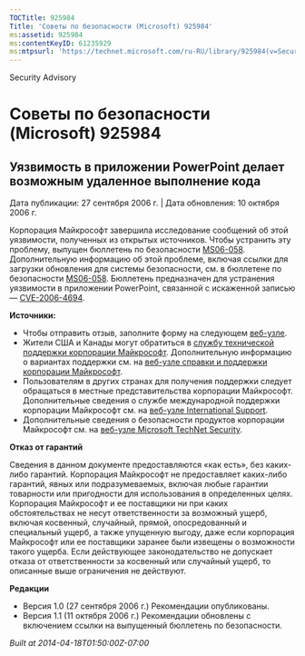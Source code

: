 ```yaml
---
TOCTitle: 925984
Title: 'Советы по безопасности (Microsoft) 925984'
ms:assetid: 925984
ms:contentKeyID: 61235929
ms:mtpsurl: 'https://technet.microsoft.com/ru-RU/library/925984(v=Security.10)'
---
```


Security Advisory

Советы по безопасности (Microsoft) 925984
=========================================

Уязвимость в приложении PowerPoint делает возможным удаленное выполнение кода
-----------------------------------------------------------------------------

Дата публикации: 27 сентября 2006 г. | Дата обновления: 10 октября 2006 г.

Корпорация Майкрософт завершила исследование сообщений об этой уязвимости, полученных из открытых источников. Чтобы устранить эту проблему, выпущен бюллетень по безопасности [MS06-058](http://technet.microsoft.com/security/bulletin/ms06-058). Дополнительную информацию об этой проблеме, включая ссылки для загрузки обновления для системы безопасности, см. в бюллетене по безопасности [MS06-058](http://technet.microsoft.com/security/bulletin/ms06-058). Бюллетень предназначен для устранения уязвимости в приложении PowerPoint, связанной с искаженной записью — [CVE-2006-4694](http://www.cve.mitre.org/cgi-bin/cvename.cgi?name=cve-2006-4694).

**Источники:**

-   Чтобы отправить отзыв, заполните форму на следующем [веб-узле](https://support.microsoft.com/common/survey.aspx?scid=sw;en;1257&amp;showpage=1&amp;ws=technet&amp;sd=tech).
-   Жители США и Канады могут обратиться в [службу технической поддержки корпорации Майкрософт](http://go.microsoft.com/fwlink/?linkid=21131). Дополнительную информацию о вариантах поддержки см. на [веб-узле справки и поддержки корпорации Майкрософт](http://support.microsoft.com?ln=ru).
-   Пользователям в других странах для получения поддержки следует обращаться в местные представительства корпорации Майкрософт. Дополнительные сведения о службе международной поддержки корпорации Майкрософт см. на [веб-узле International Support](http://go.microsoft.com/fwlink/?linkid=21155).
-   Дополнительные сведения о безопасности продуктов корпорации Майкрософт см. на [веб-узле Microsoft TechNet Security](http://go.microsoft.com/fwlink/?linkid=21132).

**Отказ от гарантий**

Сведения в данном документе предоставляются «как есть», без каких-либо гарантий. Корпорация Майкрософт не предоставляет каких-либо гарантий, явных или подразумеваемых, включая любые гарантии товарности или пригодности для использования в определенных целях. Корпорация Майкрософт и ее поставщики ни при каких обстоятельствах не несут ответственности за возможный ущерб, включая косвенный, случайный, прямой, опосредованный и специальный ущерб, а также упущенную выгоду, даже если корпорация Майкрософт или ее поставщики заранее были извещены о возможности такого ущерба. Если действующее законодательство не допускает отказа от ответственности за косвенный или случайный ущерб, то описанные выше ограничения не действуют.

**Редакции**

-   Версия 1.0 (27 сентября 2006 г.) Рекомендации опубликованы.
-   Версия 1.1 (11 октября 2006 г.) Рекомендации обновлены с включением ссылки на выпущенный бюллетень по безопасности.

*Built at 2014-04-18T01:50:00Z-07:00*
